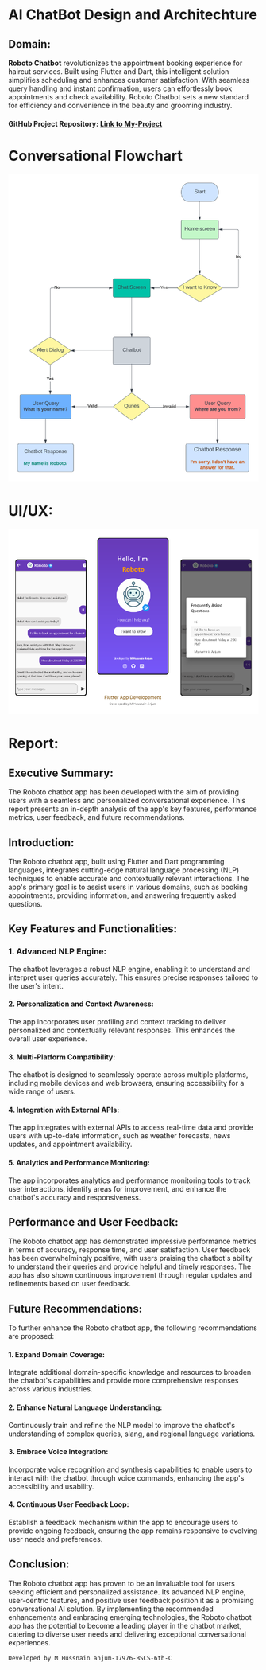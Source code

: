 # AI ChatBot Design and Architechture  
## Domain:  
**Roboto Chatbot** revolutionizes the appointment booking experience for haircut services. Built using Flutter and Dart, this intelligent solution simplifies scheduling and enhances customer satisfaction. With seamless query handling and instant confirmation, users can effortlessly book appointments and check availability. Roboto Chatbot sets a new standard for efficiency and convenience in the beauty and grooming industry.  
#### GitHub Project Repository: [**Link to My-Project**](https://github.com/Hussnain-Anjum06/Roboto-Flutter-Chatbot)
# Conversational Flowchart  
<div style="text-align: center;">
 <img src="FD.png" alt="Image" width="700">
</div>    

# UI/UX:
![ImageDemo](Fram.png)


# Report: 


## Executive Summary:
The Roboto chatbot app has been developed with the aim of providing users with a seamless and personalized conversational experience. This report presents an in-depth analysis of the app's key features, performance metrics, user feedback, and future recommendations.  
  
## Introduction:
The Roboto chatbot app, built using Flutter and Dart programming languages, integrates cutting-edge natural language processing (NLP) techniques to enable accurate and contextually relevant interactions. The app's primary goal is to assist users in various domains, such as booking appointments, providing information, and answering frequently asked questions.
## Key Features and Functionalities:
### 1. Advanced NLP Engine:  
The chatbot leverages a robust NLP engine, enabling it to understand and interpret user queries accurately. This ensures precise responses tailored to the user's intent.
#### 2. Personalization and Context Awareness:
The app incorporates user profiling and context tracking to deliver personalized and contextually relevant responses. This enhances the overall user experience.
#### 3. Multi-Platform Compatibility:
The chatbot is designed to seamlessly operate across multiple platforms, including mobile devices and web browsers, ensuring accessibility for a wide range of users.
#### 4. Integration with External APIs:
The app integrates with external APIs to access real-time data and provide users with up-to-date information, such as weather forecasts, news updates, and appointment availability.
#### 5. Analytics and Performance Monitoring:
The app incorporates analytics and performance monitoring tools to track user interactions, identify areas for improvement, and enhance the chatbot's accuracy and responsiveness.  

## Performance and User Feedback:
The Roboto chatbot app has demonstrated impressive performance metrics in terms of accuracy, response time, and user satisfaction. User feedback has been overwhelmingly positive, with users praising the chatbot's ability to understand their queries and provide helpful and timely responses. The app has also shown continuous improvement through regular updates and refinements based on user feedback.  

## Future Recommendations:
To further enhance the Roboto chatbot app, the following recommendations are proposed:

#### 1. Expand Domain Coverage: 
Integrate additional domain-specific knowledge and resources to broaden the chatbot's capabilities and provide more comprehensive responses across various industries.
#### 2. Enhance Natural Language Understanding: 
 Continuously train and refine the NLP model to improve the chatbot's understanding of complex queries, slang, and regional language variations.
#### 3. Embrace Voice Integration: 
Incorporate voice recognition and synthesis capabilities to enable users to interact with the chatbot through voice commands, enhancing the app's accessibility and usability.
#### 4. Continuous User Feedback Loop: 
Establish a feedback mechanism within the app to encourage users to provide ongoing feedback, ensuring the app remains responsive to evolving user needs and preferences.  

## Conclusion:  
The Roboto chatbot app has proven to be an invaluable tool for users seeking efficient and personalized assistance. Its advanced NLP engine, user-centric features, and positive user feedback position it as a promising conversational AI solution. By implementing the recommended enhancements and embracing emerging technologies, the Roboto chatbot app has the potential to become a leading player in the chatbot market, catering to diverse user needs and delivering exceptional conversational experiences.   

```
Developed by M Hussnain anjum-17976-BSCS-6th-C
```